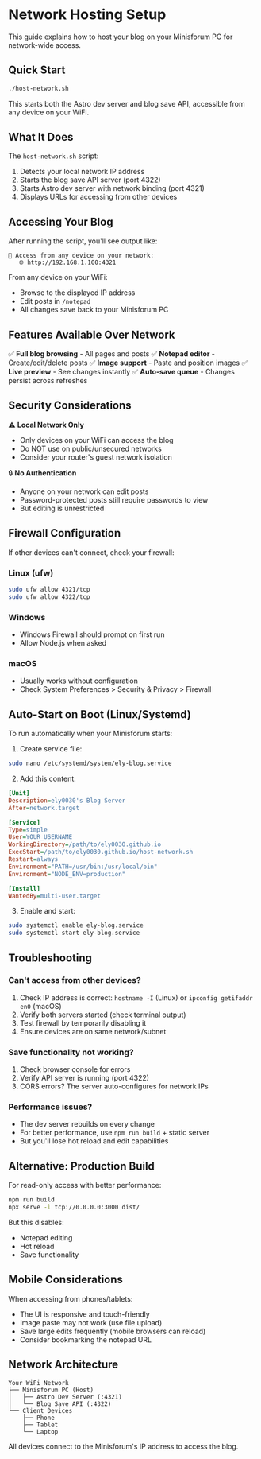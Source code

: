 # Network Hosting Setup

This guide explains how to host your blog on your Minisforum PC for network-wide access.

## Quick Start

```bash
./host-network.sh
```

This starts both the Astro dev server and blog save API, accessible from any device on your WiFi.

## What It Does

The `host-network.sh` script:
1. Detects your local network IP address
2. Starts the blog save API server (port 4322)
3. Starts Astro dev server with network binding (port 4321)
4. Displays URLs for accessing from other devices

## Accessing Your Blog

After running the script, you'll see output like:
```
📱 Access from any device on your network:
   🌐 http://192.168.1.100:4321
```

From any device on your WiFi:
- Browse to the displayed IP address
- Edit posts in `/notepad`
- All changes save back to your Minisforum PC

## Features Available Over Network

✅ **Full blog browsing** - All pages and posts
✅ **Notepad editor** - Create/edit/delete posts
✅ **Image support** - Paste and position images
✅ **Live preview** - See changes instantly
✅ **Auto-save queue** - Changes persist across refreshes

## Security Considerations

⚠️ **Local Network Only**
- Only devices on your WiFi can access the blog
- Do NOT use on public/unsecured networks
- Consider your router's guest network isolation

🔒 **No Authentication**
- Anyone on your network can edit posts
- Password-protected posts still require passwords to view
- But editing is unrestricted

## Firewall Configuration

If other devices can't connect, check your firewall:

### Linux (ufw)
```bash
sudo ufw allow 4321/tcp
sudo ufw allow 4322/tcp
```

### Windows
- Windows Firewall should prompt on first run
- Allow Node.js when asked

### macOS
- Usually works without configuration
- Check System Preferences > Security & Privacy > Firewall

## Auto-Start on Boot (Linux/Systemd)

To run automatically when your Minisforum starts:

1. Create service file:
```bash
sudo nano /etc/systemd/system/ely-blog.service
```

2. Add this content:
```ini
[Unit]
Description=ely0030's Blog Server
After=network.target

[Service]
Type=simple
User=YOUR_USERNAME
WorkingDirectory=/path/to/ely0030.github.io
ExecStart=/path/to/ely0030.github.io/host-network.sh
Restart=always
Environment="PATH=/usr/bin:/usr/local/bin"
Environment="NODE_ENV=production"

[Install]
WantedBy=multi-user.target
```

3. Enable and start:
```bash
sudo systemctl enable ely-blog.service
sudo systemctl start ely-blog.service
```

## Troubleshooting

### Can't access from other devices?
1. Check IP address is correct: `hostname -I` (Linux) or `ipconfig getifaddr en0` (macOS)
2. Verify both servers started (check terminal output)
3. Test firewall by temporarily disabling it
4. Ensure devices are on same network/subnet

### Save functionality not working?
1. Check browser console for errors
2. Verify API server is running (port 4322)
3. CORS errors? The server auto-configures for network IPs

### Performance issues?
- The dev server rebuilds on every change
- For better performance, use `npm run build` + static server
- But you'll lose hot reload and edit capabilities

## Alternative: Production Build

For read-only access with better performance:
```bash
npm run build
npx serve -l tcp://0.0.0.0:3000 dist/
```

But this disables:
- Notepad editing
- Hot reload
- Save functionality

## Mobile Considerations

When accessing from phones/tablets:
- The UI is responsive and touch-friendly
- Image paste may not work (use file upload)
- Save large edits frequently (mobile browsers can reload)
- Consider bookmarking the notepad URL

## Network Architecture

```
Your WiFi Network
├── Minisforum PC (Host)
│   ├── Astro Dev Server (:4321)
│   └── Blog Save API (:4322)
└── Client Devices
    ├── Phone
    ├── Tablet
    └── Laptop
```

All devices connect to the Minisforum's IP address to access the blog.